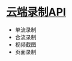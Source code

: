 # [云端录制API](https://docportal.shengwang.cn/cn/cloud-recording/cloud_recording_api_rest?platform=RESTful)

* 单流录制
* 合流录制
* 视频截图
* 页面录制